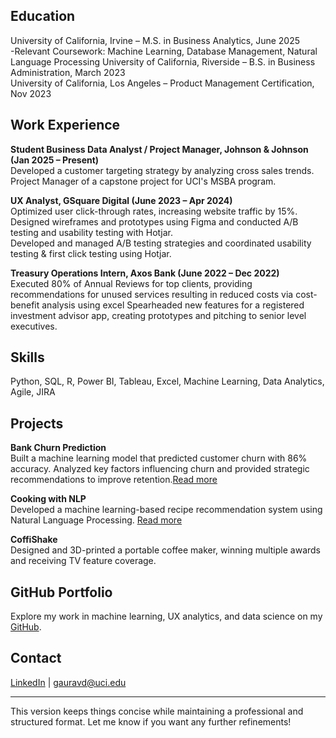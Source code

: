 
## Education  
University of California, Irvine – M.S. in Business Analytics, June 2025  
-Relevant Coursework: Machine Learning, Database Management, Natural Language Processing
University of California, Riverside – B.S. in Business Administration, March 2023  
University of California, Los Angeles – Product Management Certification, Nov 2023  

## Work Experience  
**Student Business Data Analyst / Project Manager, Johnson & Johnson (Jan 2025 – Present)**  
Developed a customer targeting strategy by analyzing cross sales trends. Project Manager of a capstone project for UCI's MSBA program.

**UX Analyst, GSquare Digital (June 2023 – Apr 2024)**  
Optimized user click-through rates, increasing website traffic by 15%. Designed wireframes and prototypes using Figma and conducted A/B testing and usability testing with Hotjar.  
Developed and managed A/B testing strategies and coordinated usability testing & first click testing using Hotjar.

**Treasury Operations Intern, Axos Bank (June 2022 – Dec 2022)**  
Executed 80% of Annual Reviews for top clients, providing recommendations for unused services resulting in reduced costs via cost-benefit analysis using excel
Spearheaded new features for a registered investment advisor app, creating prototypes and pitching to senior level executives.
## Skills  
Python, SQL, R, Power BI, Tableau, Excel, Machine Learning, Data Analytics, Agile, JIRA  

## Projects  
**Bank Churn Prediction**  
Built a machine learning model that predicted customer churn with 86% accuracy. Analyzed key factors influencing churn and provided strategic recommendations to improve retention.[Read more](https://medium.com/@gauravd_56761/bank-churn-prediction-61b484e10884)  

**Cooking with NLP**  
Developed a machine learning-based recipe recommendation system using Natural Language Processing. [Read more](https://medium.com/@gauravd_56761/cooking-with-nlp-a-machine-learning-approach-to-recipe-recommendation-12246eb41d9e)  

**CoffiShake**  
Designed and 3D-printed a portable coffee maker, winning multiple awards and receiving TV feature coverage.  

## GitHub Portfolio  
Explore my work in machine learning, UX analytics, and data science on my [GitHub](https://github.com/gauravdixit1622).  

## Contact  
[LinkedIn](https://linkedin.com/in/gaurav-dixit-818998180/) | gauravd@uci.edu  

---  

This version keeps things concise while maintaining a professional and structured format. Let me know if you want any further refinements!

